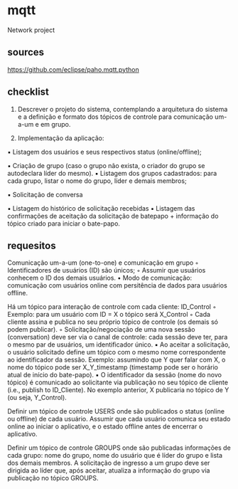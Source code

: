 # mqtt
Network project

## sources

https://github.com/eclipse/paho.mqtt.python

## checklist

1. Descrever o projeto do sistema, contemplando a arquitetura do sistema e a definição e formato dos tópicos de controle para comunicação um-a-um e em grupo.

2. Implementação da aplicação:

▪ Listagem dos usuários e seus respectivos status (online/offline);

▪ Criação de grupo (caso o grupo não exista, o criador do grupo se autodeclara líder do mesmo).
▪ Listagem dos grupos cadastrados: para cada grupo, listar o nome do grupo, líder e demais membros;

▪ Solicitação de conversa 

▪ Listagem do histórico de solicitação recebidas
▪ Listagem das confirmações de aceitação da solicitação de batepapo + informação do tópico criado para iniciar o bate-papo.

## requesitos

Comunicação um-a-um (one-to-one) e comunicação em grupo
◦ Identificadores de usuários (ID) são únicos;
◦ Assumir que usuários conhecem o ID dos demais usuários.
• Modo de comunicação: comunicação com usuários online com persitência de dados para usuários offline.

Há um tópico para interação de controle com cada cliente: ID_Control
◦ Exemplo: para um usuário com ID = X o tópico será X_Control
◦ Cada cliente assina e publica no seu próprio tópico de controle (os demais só podem publicar).
◦ Solicitação/negociação de uma nova sessão (conversation) deve ser via o canal de
controle: cada sessão deve ter, para o mesmo par de usuários, um identificador único.
▪ Ao aceitar a solicitação, o usuário solicitado define um tópico com o mesmo nome
correspondente ao identificador da sessão. Exemplo: assumindo que Y quer falar
com X, o nome do tópico pode ser X_Y_timestamp (timestamp pode ser o horário
atual de início do bate-papo).
▪ O identificador da sessão (nome do novo tópico) é comunicado ao solicitante via
publicação no seu tópico de cliente (i.e., publish to ID_Cliente). No exemplo
anterior, X publicaria no tópico de Y (ou seja, Y_Control).

Definir um tópico de controle USERS onde são publicados o status (online ou offline) de
cada usuário. Assumir que cada usuário comunica seu estado online ao iniciar o aplicativo, e
o estado offline antes de encerrar o aplicativo.

Definir um tópico de controle GROUPS onde são publicadas informações de cada grupo:
nome do grupo, nome do usuário que é líder do grupo e lista dos demais membros. A
solicitação de ingresso a um grupo deve ser dirigida ao líder que, após aceitar, atualiza a
informação do grupo via publicação no tópico GROUPS.
